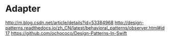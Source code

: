 # Adapter

http://m.blog.csdn.net/article/details?id=53384968
http://design-patterns.readthedocs.io/zh_CN/latest/behavioral_patterns/observer.html#id17 
https://github.com/ochococo/Design-Patterns-In-Swift
